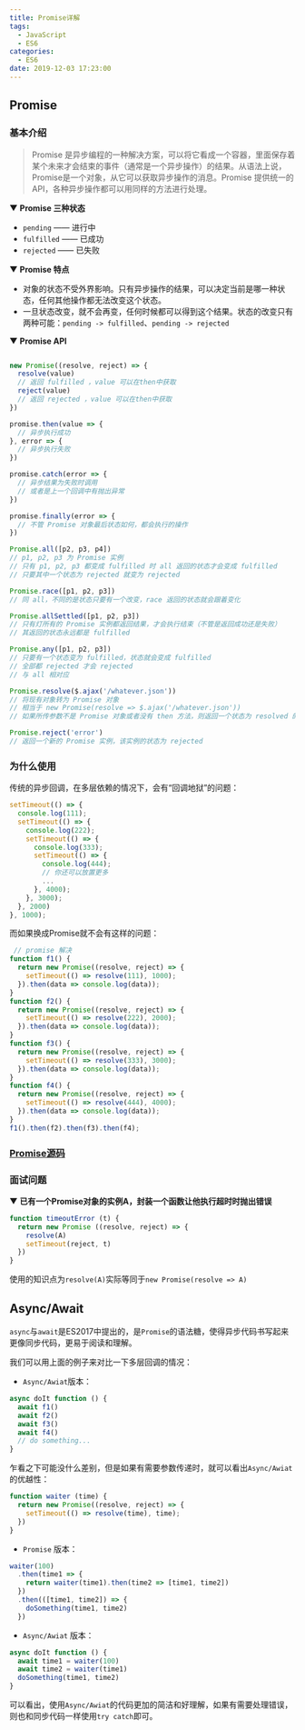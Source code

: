 ```yaml
---
title: Promise详解
tags:
  - JavaScript
  - ES6
categories:
  - ES6
date: 2019-12-03 17:23:00
---
```

## Promise

### 基本介绍

> Promise 是异步编程的一种解决方案，可以将它看成一个容器，里面保存着某个未来才会结束的事件（通常是一个异步操作）的结果。从语法上说，Promise是一个对象，从它可以获取异步操作的消息。Promise 提供统一的 API，各种异步操作都可以用同样的方法进行处理。

▼ **Promise 三种状态**
* `pending` —— 进行中
* `fulfilled` —— 已成功
* `rejected` —— 已失败

▼ **Promise 特点**
* 对象的状态不受外界影响。只有异步操作的结果，可以决定当前是哪一种状态，任何其他操作都无法改变这个状态。
* 一旦状态改变，就不会再变，任何时候都可以得到这个结果。状态的改变只有两种可能：`pending -> fulfilled`、`pending -> rejected`

▼ **Promise API**
```js

new Promise((resolve, reject) => {
  resolve(value)
  // 返回 fulfilled ，value 可以在then中获取
  reject(value)
  // 返回 rejected ，value 可以在then中获取
})

promise.then(value => {
  // 异步执行成功
}, error => {
  // 异步执行失败
})

promise.catch(error => {
  // 异步结果为失败时调用
  // 或者是上一个回调中有抛出异常
})

promise.finally(error => {
  // 不管 Promise 对象最后状态如何，都会执行的操作
})

Promise.all([p2, p3, p4])
// p1, p2, p3 为 Promise 实例
// 只有 p1, p2, p3 都变成 fulfilled 时 all 返回的状态才会变成 fulfilled
// 只要其中一个状态为 rejected 就变为 rejected

Promise.race([p1, p2, p3])
// 同 all，不同的是状态只要有一个改变，race 返回的状态就会跟着变化

Promise.allSettled([p1, p2, p3])
// 只有灯所有的 Promise 实例都返回结果，才会执行结束（不管是返回成功还是失败）
// 其返回的状态永远都是 fulfilled

Promise.any([p1, p2, p3])
// 只要有一个状态变为 fulfilled，状态就会变成 fulfilled
// 全部都 rejected 才会 rejected
// 与 all 相对应

Promise.resolve($.ajax('/whatever.json'))
// 将现有对象转为 Promise 对象
// 相当于 new Promise(resolve => $.ajax('/whatever.json'))
// 如果所传参数不是 Promise 对象或者没有 then 方法，则返回一个状态为 resolved 的 Promise 实例

Promise.reject('error')
// 返回一个新的 Promise 实例，该实例的状态为 rejected
```

### 为什么使用

传统的异步回调，在多层依赖的情况下，会有“回调地狱”的问题：

```js
setTimeout(() => {
  console.log(111);
  setTimeout(() => {
    console.log(222);
    setTimeout(() => {
      console.log(333);
      setTimeout(() => {
        console.log(444);
        // 你还可以放置更多
        ...
      }, 4000);
    }, 3000);
  }, 2000)
}, 1000);
```

而如果换成Promise就不会有这样的问题：

```js
 // promise 解决
function f1() {
  return new Promise((resolve, reject) => {
    setTimeout(() => resolve(111), 1000);
  }).then(data => console.log(data));
}
function f2() {
  return new Promise((resolve, reject) => {
    setTimeout(() => resolve(222), 2000);
  }).then(data => console.log(data));
}
function f3() {
  return new Promise((resolve, reject) => {
    setTimeout(() => resolve(333), 3000);
  }).then(data => console.log(data));
}
function f4() {
  return new Promise((resolve, reject) => {
    setTimeout(() => resolve(444), 4000);
  }).then(data => console.log(data));
}
f1().then(f2).then(f3).then(f4);
```

### [Promise源码](https://chromium.googlesource.com/v8/v8/+/3.29.45/src/promise.js?autodive=0%2F)

### 面试问题

▼ **已有一个Promise对象的实例A，封装一个函数让他执行超时时抛出错误**

```js
function timeoutError (t) {
  return new Promise ((resolve, reject) => {
    resolve(A)
    setTimeout(reject, t)
  })
}
```
使用的知识点为`resolve(A)`实际等同于`new Promise(resolve => A)`

## Async/Await

`async`与`await`是ES2017中提出的，是`Promise`的语法糖，使得异步代码书写起来更像同步代码，更易于阅读和理解。

我们可以用上面的例子来对比一下多层回调的情况：

* `Async/Awiat`版本：

```js
async doIt function () {
  await f1()
  await f2()
  await f3()
  await f4()
  // do something...
}
```

乍看之下可能没什么差别，但是如果有需要参数传递时，就可以看出`Async/Awiat`的优越性：

```js
function waiter (time) {
  return new Promise((resolve, reject) => {
    setTimeout(() => resolve(time), time);
  })
} 
```


* `Promise` 版本：

```js
waiter(100)
  .then(time1 => {
    return waiter(time1).then(time2 => [time1, time2])
  })
  .then(([time1, time2]) => {
    doSomething(time1, time2)
  })

```

* `Async/Awiat` 版本：

```js
async doIt function () {
  await time1 = waiter(100)
  await time2 = waiter(time1)
  doSomething(time1, time2)
}
```

可以看出，使用`Async/Awiat`的代码更加的简洁和好理解，如果有需要处理错误，则也和同步代码一样使用`try catch`即可。
